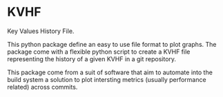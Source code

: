 # KVHF
Key Values History File.

This python package define an easy to use file format to plot graphs. The package come with a flexible python script to create a KVHF file representing the history of a given KVHF in a git repository.

This package come from a suit of software that aim to automate into the build system a solution to plot intersting metrics (usually performance related) across commits.


